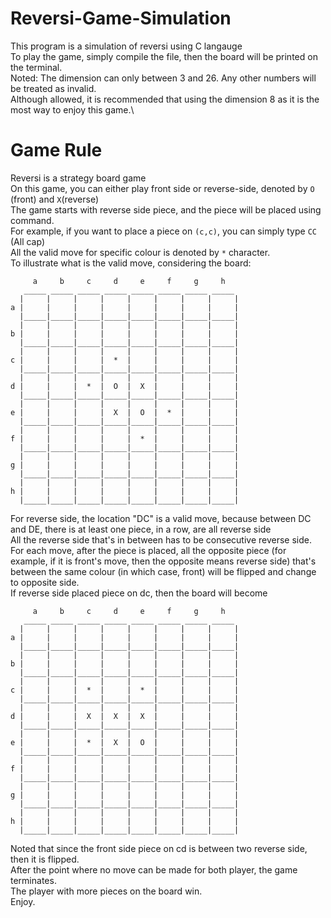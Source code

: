 # Reversi-Game-Simulation
This program is a simulation of reversi using C langauge\
To play the game, simply compile the file, then the board will be printed on the terminal.\
Noted: The dimension can only between 3 and 26. Any other numbers will be treated as invalid.\
Although allowed, it is recommended that using the dimension 8 as it is the most way to enjoy this game.\
# Game Rule
Reversi is a strategy board game\
On this game, you can either play front side or reverse-side, denoted by `O` (front) and `X`(reverse)\
The game starts with reverse side piece, and the piece will be placed using command.\
For example, if you want to place a piece on `(c,c)`, you can simply type `CC` (All cap)\
All the valid move for specific colour is denoted by `*` character.\
To illustrate what is the valid move, considering the board:
```
     a     b     c     d     e     f     g     h
   _____ _____ _____ _____ _____ _____ _____ _____
  |     |     |     |     |     |     |     |     |
a |     |     |     |     |     |     |     |     |
  |_____|_____|_____|_____|_____|_____|_____|_____|
  |     |     |     |     |     |     |     |     |
b |     |     |     |     |     |     |     |     |
  |_____|_____|_____|_____|_____|_____|_____|_____|
  |     |     |     |     |     |     |     |     |
c |     |     |     |  *  |     |     |     |     |
  |_____|_____|_____|_____|_____|_____|_____|_____|
  |     |     |     |     |     |     |     |     |
d |     |     |  *  |  O  |  X  |     |     |     |
  |_____|_____|_____|_____|_____|_____|_____|_____|
  |     |     |     |     |     |     |     |     |
e |     |     |     |  X  |  O  |  *  |     |     |
  |_____|_____|_____|_____|_____|_____|_____|_____|
  |     |     |     |     |     |     |     |     |
f |     |     |     |     |  *  |     |     |     |
  |_____|_____|_____|_____|_____|_____|_____|_____|
  |     |     |     |     |     |     |     |     |
g |     |     |     |     |     |     |     |     |
  |_____|_____|_____|_____|_____|_____|_____|_____|
  |     |     |     |     |     |     |     |     |
h |     |     |     |     |     |     |     |     |
  |_____|_____|_____|_____|_____|_____|_____|_____|
```
  For reverse side, the location "DC" is a valid move, because between DC and DE, there is at least one piece, in a row, are all reverse side\
  All the reverse side that's in between has to be consecutive reverse side.\
  For each move, after the piece is placed, all the opposite piece (for example, if it is front's move, then the opposite means reverse side) that's between the same    colour (in which case, front) will be flipped and change to opposite side.\
  If reverse side placed piece on dc, then the board will become
```
     a     b     c     d     e     f     g     h
   _____ _____ _____ _____ _____ _____ _____ _____
  |     |     |     |     |     |     |     |     |
a |     |     |     |     |     |     |     |     |
  |_____|_____|_____|_____|_____|_____|_____|_____|
  |     |     |     |     |     |     |     |     |
b |     |     |     |     |     |     |     |     |
  |_____|_____|_____|_____|_____|_____|_____|_____|
  |     |     |     |     |     |     |     |     |
c |     |     |  *  |     |  *  |     |     |     |
  |_____|_____|_____|_____|_____|_____|_____|_____|
  |     |     |     |     |     |     |     |     |
d |     |     |  X  |  X  |  X  |     |     |     |
  |_____|_____|_____|_____|_____|_____|_____|_____|
  |     |     |     |     |     |     |     |     |
e |     |     |  *  |  X  |  O  |     |     |     |
  |_____|_____|_____|_____|_____|_____|_____|_____|
  |     |     |     |     |     |     |     |     |
f |     |     |     |     |     |     |     |     |
  |_____|_____|_____|_____|_____|_____|_____|_____|
  |     |     |     |     |     |     |     |     |
g |     |     |     |     |     |     |     |     |
  |_____|_____|_____|_____|_____|_____|_____|_____|
  |     |     |     |     |     |     |     |     |
h |     |     |     |     |     |     |     |     |
  |_____|_____|_____|_____|_____|_____|_____|_____|
```
Noted that since the front side piece on cd is between two reverse side, then it is flipped.\
After the point where no move can be made for both player, the game terminates.\
The player with more pieces on the board win.\
Enjoy.

